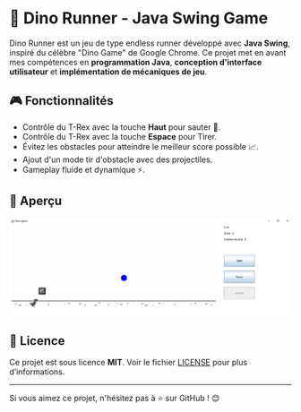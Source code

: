# 🦖 Dino Runner - Java Swing Game

Dino Runner est un jeu de type endless runner développé avec **Java Swing**, inspiré du célèbre "Dino Game" de Google Chrome. Ce projet met en avant mes compétences en **programmation Java**, **conception d'interface utilisateur** et **implémentation de mécaniques de jeu**.

## 🎮 Fonctionnalités
- Contrôle du T-Rex avec la touche **Haut** pour sauter 🦘.
- Contrôle du T-Rex avec la touche **Espace** pour Tirer.
- Évitez les obstacles pour atteindre le meilleur score possible 📈.
- Ajout d'un mode tir d'obstacle avec des projectiles.
- Gameplay fluide et dynamique ⚡.

## 📸 Aperçu
![Dino Runner Screenshot](assets/screenshot.png)


## 📝 Licence
Ce projet est sous licence **MIT**. Voir le fichier [LICENSE](LICENSE) pour plus d’informations.

---

Si vous aimez ce projet, n'hésitez pas à ⭐ sur GitHub ! 😊

